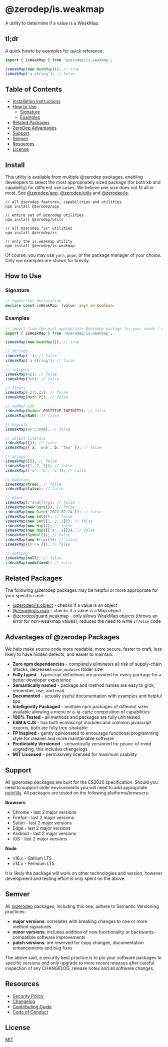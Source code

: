 # @zerodep/is.weakmap

A utility to determine if a value is a WeakMap.

## tl;dr

A quick howto by examples for quick reference:

```typescript
import { isWeakMap } from '@zerodep/is.weakmap';

isWeakMap(new WeakMap()); // true
isWeakMap('a string'); // false
```

## Table of Contents

- [Installation Instructions](#install)
- [How to Use](#how-to-use)
  - [Signature](#signature)
  - [Examples](#examples)
- [Related Packages](#related-packages)
- [ZeroDep Advantages](#advantages-of-zerodep-packages)
- [Support](#support)
- [Semver](#semver)
- [Resources](#resources)
- [License](#license)

## Install

This utility is available from multiple @zerodep packages, enabling developers to select the most appropriately sized package (for both kb and capability) for different use cases. We believe one size does not fit all or most. See [@zerodep/app](https://www.npmjs.com/package/@zerodep/app), [@zerodep/utils](https://www.npmjs.com/package/@zerodep/utils) and [@zerodep/is](https://www.npmjs.com/package/@zerodep/is).

```
// all @zerodep features, capabilities and utilities
npm install @zerodep/app

// entire set of @zerodep utilities
npm install @zerodep/utils

// all @zerodep "is" utilities
npm install @zerodep/is

// only the is.weakmap utility
npm install @zerodep/is.weakmap
```

Of course, you may use `yarn`, `pnpm`, or the package manager of your choice. Only `npm` examples are shown for brevity.

## How to Use

### Signature

```typescript
// typescript declaration
declare const isWeakMap: (value: any) => boolean;
```

### Examples

```typescript
// import from the most appropriate @zerodep package for your needs / specific use case (see the Install section above)
import { isWeakMap } from '@zerodep/is.weakmap';

isWeakMap(new WeakMap()); // true

// strings
isWeakMap(''); // false
isWeakMap('a string'); // false

// integers
isWeakMap(42); // false
isWeakMap(3e8); // false

// floats
isWeakMap(-273.15); // false
isWeakMap(Math.PI); // false

// number-ish
isWeakMap(Number.POSITIVE_INFINITY); // false
isWeakMap(NaN); // false

// bigints
isWeakMap(8675309n); // false

// object literals
isWeakMap({}); // false
isWeakMap({ a: 'one', b: 'two' }); // false

// arrays
isWeakMap([]); // false
isWeakMap([1, 2, 3]); // false
isWeakMap(['a', 'b', 'c']); // false

// booleans
isWeakMap(true); // false
isWeakMap(false); // false

// other
isWeakMap(/^$\d{7}/g); // false
isWeakMap(new Date()); // false
isWeakMap(new Date('2022-02-24')); // false
isWeakMap(new Set()); // false
isWeakMap(new Set([1, 2, 3])); // false
isWeakMap(new Map()); // false
isWeakMap(new Map([['a', 1]])); // false
isWeakMap(Symbol()); // false
isWeakMap(new Error()); // false
isWeakMap(() => {}); // false

// nothing
isWeakMap(null); // false
isWeakMap(undefined); // false
```

## Related Packages

The following @zerodep packages may be helpful or more appropriate for your specific case:

- [@zerodep/is.object](https://www.npmjs.com/package/@zerodep/is.object) - checks if a value is an object
- [@zerodep/is.map](https://www.npmjs.com/package/@zerodep/is.set) - checks if a value is a Map object
- [@zerodep/guard.weakmap](https://www.npmjs.com/package/@zerodep/guard.weakmap) - only allows WeakMap objects (throws an error for non-weakmap values), reduces the need to write `if/else` code

## Advantages of @zerodep Packages

We help make source code more readable, more secure, faster to craft, less likely to have hidden defects, and easier to maintain.

- **Zero npm dependencies** - completely eliminates all risk of supply-chain attacks, decreases `node_modules` folder size
- **Fully typed** - typescript definitions are provided for every package for a better developer experience
- **Semantically named** - package and method names are easy to grok, remember, use, and read
- **Documented** - actually useful documentation with examples and helpful tips
- **Intelligently Packaged** - multiple npm packages of different sizes available allowing a menu or a-la-carte composition of capabilities
- **100% Tested** - all methods and packages are fully unit tested
- **ESM & CJS** - has both ecmascript modules and common javascript exports, both are fully tree-shakable
- **FP Inspired** - gently opinionated to encourage functional programming style for cleaner and more maintainable software
- **Predictably Versioned** - semantically versioned for peace-of-mind upgrading, this includes changelogs
- **MIT Licensed** - permissively licensed for maximum usability

## Support

All @zerodep packages are built for the ES2020 specification. Should you need to support older environments you will need to add appropriate [polyfills](https://developer.mozilla.org/en-US/docs/Glossary/Polyfill). All packages are tested on the following platforms/browsers:

**Browsers**

- Chrome - last 2 major versions
- Firefox - last 2 major versions
- Safari - last 2 major versions
- Edge - last 2 major versions
- Android - last 2 major versions
- iOS - last 2 major versions

**Node**

- v16.x - Gallium LTS
- v14.x - Fermium LTS

It is likely the package will work on other technologies and version, however development and testing effort is only spent on the above.

## Semver

All [@zerodep](https://github.com/cdepage/zerodep) packages, including this one, adhere to Semantic Versioning practices:

- **major versions**: correlates with breaking changes to one or more method signatures
- **minor versions**: includes addition of new functionality or backwards-compatible software improvements
- **patch versions**: are reserved for copy changes, documentation enhancements and bug fixes

The above said, a security best practice is to pin your software packages to specific versions and only upgrade to more recent releases after careful inspection of any CHANGELOG, release notes and all software changes.

## Resources

- [Security Policy](https://github.com/cdepage/zerodep/blob/main/SECURITY.md)
- [Changelog](https://github.com/cdepage/zerodep/blob/main/packages/is/is.weakmap/CHANGELOG.md)
- [Contributing Guide](https://github.com/cdepage/zerodep/blob/main/CONTRIBUTING.md)
- [Code of Conduct](https://github.com/cdepage/zerodep/blob/main/CODE_OF_CONDUCT.md)

## License

[MIT](https://github.com/cdepage/zerodep/blob/main/LICENSE)
